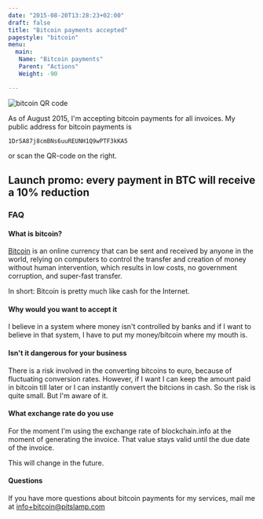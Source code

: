 ```yaml
---
date: "2015-08-20T13:28:23+02:00"
draft: false
title: "Bitcoin payments accepted"
pagestyle: "bitcoin"
menu:
  main:
   Name: "Bitcoin payments"
   Parent: "Actions"
   Weight: -90

---
```

![bitcoin QR code][1]

As of August 2015, I'm accepting bitcoin payments for all invoices. My public address for bitcoin payments is 

    1DrSA87j8cmBNs6uuREUNH1Q9wPTF3kKA5 

or scan the QR-code on the right.

## Launch promo: every payment in BTC will receive a 10% reduction ##

### FAQ ###

#### What is bitcoin? ####

[Bitcoin][2] is an online currency that can be sent and received by anyone in the world, relying on computers to control the transfer and creation of money without human intervention, which results in low costs, no government corruption, and super-fast transfer.

In short: Bitcoin is pretty much like cash for the Internet.

#### Why would you want to accept it ####

I believe in a system where money isn't controlled by banks and if I want to believe in that system, I have to put my money/bitcoin where my mouth is.

#### Isn't it dangerous for your business ####

There is a risk involved in the converting bitcoins to euro, because of fluctuating conversion rates. However, if I want I can keep the amount paid in bitcoin till later or I can instantly convert the bitcions in cash. So the risk is quite small. But I'm aware of it.

#### What exchange rate do you use ####

For the moment I'm using the exchange rate of blockchain.info at the moment of generating the invoice. That value stays valid until the due date of the invoice.

This will change in the future.

#### Questions ####

If you have more questions about bitcoin payments for my services, mail me at [info+bitcoin@pitslamp.com][3]



[1]: /images/bitcoin/pitslamp_bitcoin_qr-001.png
[2]: https://bitcoin.org
[3]: mailto:info+bitcoin@pitslamp.com

